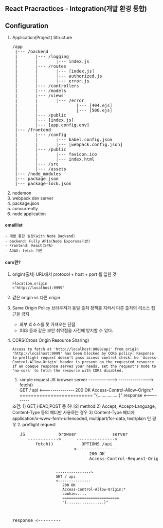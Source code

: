 ## React Pracractices - Integration(개발 환경 통합)

## Configuration
1. Application(Project) Structure
   <pre>
   /app
    |--- /backend
    |       |--- /logging
    |       |       |--- index.js
    |       |--- /routes
    |       |       |--- [index.js]
    |       |       |--- authorized.js
    |       |       |--- error.js
    |       |--- /controllers
    |       |--- /models
    |       |--- /views
    |       |       |--- /error
    |       |               |--- [404.ejs]
    |       |               |--- [500.ejs]
    |       |--- /public
    |       |--- [index.js]
    |       |--- [app.config.env]    
    |--- /frontend
    |       |--- /config
    |       |       |--- babel.config.json
    |       |       |--- [webpack.config.json]
    |       |--- /public
    |       |       |--- favicon.ico
    |       |       |--- index.html
    |       |--- /src
    |       |--- /assets
    |--- /node_modules
    |--- package.json
    |--- package-lock.json
   </pre>
2. nodemon
3. webpack dev server
4. package.json
5. concurrently
6. node application

#### emaillist
    - 개발 통합 설정(with Node Backend)
    - backend: Fully APIs(Node Exporess기반)
    - Frontend: React(SPA)
    - AJAX: fetch 기반

#### cors란?
1. origin(출처)
   URL에서 protocol + host + port 를 입힌 것
   ```
   >location.origin
   <'http://localhost:9999'
   ```

2. 같은 origin vs 다른 origin

3. Same Origin Policy
   브라우저가 동일 출처 정책를 지켜서 다른 출처의 리소스 접근을 금지
   - 외부 리소스를 못 가져오는 단점
   - XSS 등과 같은 보안 취약점을 사전에 방지할 수 있다.

4. CORS(Cross Origin Resource Sharing)
   ```
   Access to fetch at 'http://localhost:8888/api' from origin 'http://localhost:9999' has been blocked by CORS policy: Response to preflight request doesn't pass access control check: No 'Access-Control-Allow-Origin' header is present on the requested resource. If an opaque response serves your needs, set the request's mode to 'no-cors' to fetch the resource with CORS disabled.
   ```
   1. simple request
      JS             browser              server
         ------------>      --------------->
            fetch()               
                           GET / api
                           <---------------
                              200 OK
                              Access-Control-Allow-Origin:*
                              ==========================
                              "{.................}"
      response <---------
   </pre>
   조건:
   1) GET,HEAD,POST 중 하나의 method
   2) Accept, Accept-Language, Content-Type 등의 헤더만 사용하는 경우
   3) Content-Type 헤더에 application/x-www-form-urlencoded, multipart/for-data, text/plain 인 경우
   2. preflight request
   <pre>
      JS             browser              server
         ------------>      --------------->
            fetch()           OPTIONS /api
                           <---------------
                                 200 OK
                                 Access-Control-Request-Origin:*
                           
                           ---------------->
                           GET / api
                           <---------------
                              200 OK
                              Access-Control-Allow-Origin:*
                              cookie:....
                              ==========================
                              "{.................}"
      response <---------
   </pre>